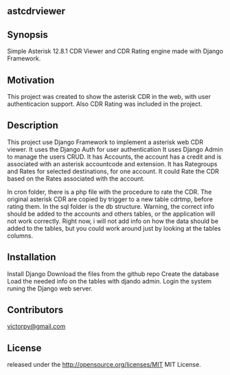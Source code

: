 ## astcdrviewer

## Synopsis

Simple Asterisk 12.8.1 CDR Viewer and CDR Rating engine made with Django Framework.

## Motivation

This project was created to show the asterisk CDR in the web, with user authenticacion support. Also CDR Rating was included in the project.

## Description
This project use Django Framework to implement a asterisk web CDR viewer. 
It uses the Django Auth for user authentication
It uses Django Admin to manage the users CRUD.
It has Accounts, the account has a credit and is associated with an asterisk accountcode and extension.
It has Rategroups and Rates for selected destinations, for one account.
It could Rate the CDR based on the Rates associated with the account.

In cron folder, there is a php file with the procedure to rate the CDR.
The original asterisk CDR are copied by trigger to a new table cdrtmp, before rating them.
In the sql folder is the db structure. Warning, the correct info should be added to the accounts and others tables, or the application will not work correctly. Right now, i will not add info on how the data should be added to the tables, but you could work around just by looking at the tables columns.

## Installation

Install Django
Download the files from the github repo
Create the database
Load the needed info on the tables with djando admin.
Login the system runing the Django web server.

## Contributors

victorpy@gmail.com

## License
released under the http://opensource.org/licenses/MIT  MIT License.

